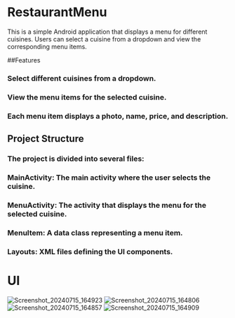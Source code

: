 # RestaurantMenu
 
This is a simple Android application that displays a menu for different cuisines. Users can select a cuisine from a dropdown and view the corresponding menu items.

##Features
### Select different cuisines from a dropdown.
### View the menu items for the selected cuisine.
### Each menu item displays a photo, name, price, and description.


## Project Structure
### The project is divided into several files:
### MainActivity: The main activity where the user selects the cuisine.
### MenuActivity: The activity that displays the menu for the selected cuisine.
### MenuItem: A data class representing a menu item.
### Layouts: XML files defining the UI components.

# UI
![Screenshot_20240715_164923](https://github.com/user-attachments/assets/1e99d8dc-58c1-452e-9128-36060a389c73)
![Screenshot_20240715_164806](https://github.com/user-attachments/assets/ecc1d78a-7dfc-491f-a65a-72470ea79e37)
![Screenshot_20240715_164857](https://github.com/user-attachments/assets/5dfd0855-381b-4501-8dd1-81624ecbbab0)
![Screenshot_20240715_164909](https://github.com/user-attachments/assets/e7fc0107-1e80-4e2b-b8bd-8acf1a79509d)






